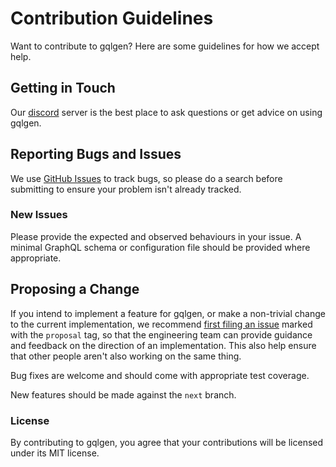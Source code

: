 # Contribution Guidelines

Want to contribute to gqlgen? Here are some guidelines for how we accept help.

## Getting in Touch

Our [discord](https://discord.gg/DYEq3EMs4U) server is the best place to ask questions or get advice on using gqlgen.

## Reporting Bugs and Issues

 We use [GitHub Issues](https://github.com/john-markham/gqlgen/issues) to track bugs, so please do a search before submitting to ensure your problem isn't already tracked.

### New Issues

Please provide the expected and observed behaviours in your issue. A minimal GraphQL schema or configuration file should be provided where appropriate.

## Proposing a Change

If you intend to implement a feature for gqlgen, or make a non-trivial change to the current implementation, we recommend [first filing an issue](https://github.com/john-markham/gqlgen/issues/new) marked with the `proposal` tag, so that the engineering team can provide guidance and feedback on the direction of an implementation.  This also help ensure that other people aren't also working on the same thing.

Bug fixes are welcome and should come with appropriate test coverage.

New features should be made against the `next` branch.

### License

By contributing to gqlgen, you agree that your contributions will be licensed under its MIT license.
